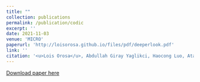 ```yaml
---
title: ""
collection: publications
permalink: /publication/codic
excerpt: ''
date: 2021-11-03
venue: 'MICRO'
paperurl: 'http://loisorosa.github.io/files/pdf/deeperlook.pdf'
link: ''
citation: '<u>Lois Orosa</u>, Abdullah Giray Yaglikci, Haocong Luo, Ataberk Olgun, Jisung Park, Hasan Hassan, Minesh Patel, Jeremie S. Kim  and Onur Mutlu. <b>"A Deeper Look into RowHammer’s Sensitivities: Experimental Analysis of Real DRAM Chips and Implications on Future Attacks and Defenses."</b> In 2021 IEEE international Symphosium on Microarchitecture (MICRO), 2021.'
---
```

[Download paper here](http://loisorosa.github.io/files/pdf/deeperlook.pdf)

